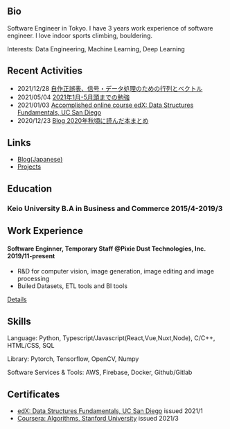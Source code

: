 ## Bio
Software Engineer in Tokyo. I have 3 years work experience of software engineer.
I love indoor sports climbing, bouldering.

Interests: Data Engineering, Machine Learning, Deep Learning

## Recent Activities
- 2021/12/28 [自作正誤表、信号・データ処理のための行列とベクトル](https://github.com/billyio/billyio.github.io/blob/master/blog/自作正誤表、信号・データ処理のための行列とベクトル.md)
- 2021/05/04 [2021年1月-5月頭までの勉強](https://github.com/billyio/billyio.github.io/blob/master/blog/2021年1月-5月頭までの勉強.md)
- 2021/01/03 [Accomplished online course edX: Data Structures Fundamentals, UC San Diego](https://courses.edx.org/certificates/4faabb2a5b2f4171b30789c502270f1a)
- 2020/12/23 [Blog 2020年秋頃に読んだ本まとめ](https://github.com/billyio/billyio.github.io/blob/master/blog/2020年秋頃に読んだ本まとめ.md)

## Links
- [Blog(Japanese)](https://github.com/billyio/billyio.github.io/blob/master/blog/)
- [Projects](https://github.com/billyio/billyio.github.io/blob/master/projects.md)

## Education
### Keio University B.A in Business and Commerce 2015/4-2019/3 

## Work Experience 
#### Software Enginner, Temporary Staff @Pixie Dust Technologies, Inc. 2019/11-present
- R&D for computer vision, image generation, image editing and image processing
- Builed Datasets, ETL tools and BI tools

[Details](https://github.com/billyio/billyio.github.io/blob/master/projects.md)

## Skills
Language: Python, Typescript/Javascript(React,Vue,Nuxt,Node), C/C++, HTML/CSS, SQL

Library: Pytorch, Tensorflow, OpenCV, Numpy

Software Services & Tools: AWS, Firebase, Docker, Github/Gitlab

## Certificates
- [edX: Data Structures Fundamentals, UC San Diego](https://courses.edx.org/certificates/4faabb2a5b2f4171b30789c502270f1a) issued 2021/1
- [Coursera: Algorithms, Stanford University](https://coursera.org/share/11489a11d46cacb2a294cf3d5c991cf6) issued 2021/3
